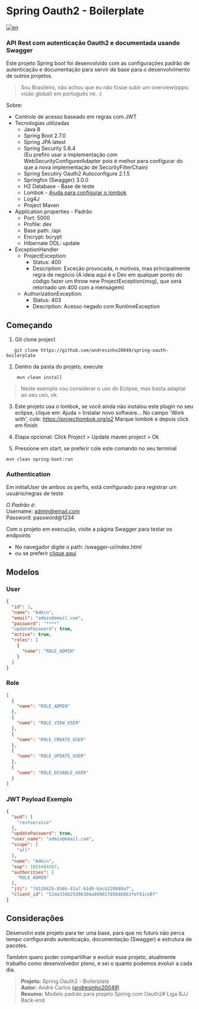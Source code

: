 # Spring Oauth2 - Boilerplate

[![en](https://img.shields.io/badge/lang-en-red.svg)](https://github.com/andresinho20049/spring-oauth-boilerplate/blob/master/README.md)

### API Rest com autenticação Oauth2 e documentada usando Swagger

Este projeto Spring boot foi desenvolvido com as configurações padrão de autenticação e documentação para servir de base para o desenvolvimento de outros projetos.

> Sou Brasileiro, não achou que eu não fosse subir um overview(opps: visão global) em português né. :)

Sobre:
 - Controle de acesso baseado em regras com JWT
 - Tecnologias utilizadas
    - Java 8
    - Spring Boot 2.7.0
    - Spring JPA latest
    - Spring Security 5.6.4     
    (Eu prefiro usar a implementação com WebSecurityConfigurerAdapter pois é melhor para configurar do que a nova implementação de SecurityFilterChain)
    - Spring Secutiry Oauth2 Autoconfigure 2.1.5
    - Springfox (Swagger) 3.0.0
    - H2 Database - Base de teste
    - Lombok - [Ajuda para configurar o lombok](https://projectlombok.org/setup/eclipse)
    - Log4J
    - Project Maven
- Application.properties - Padrão
    - Port: 5000
    - Profile: dev
    - Base path: /api
    - Encrypt: bcrypt
    - Hibernate DDL: update
- ExceptionHandler
    - ProjectException:
        - Status: 400
        - Description: Exceção provocada, n motivos, mas principalmente regra de negócio
        (A ideia aqui é o Dev em qualquer ponto do código fazer um throw new ProjectException(msg), que será retornado um 400 com a mensagem)
    - AuthorizationException:
        - Status: 403
        - Description: Acesso negado com RuntimeException

## Começando
1. Git clone project
 ```git
    git clone https://github.com/andresinho20049/spring-oauth-boilerplate
 ```

2. Dentro da pasta do projeto, execute
```mvn
    mvn clean install
```

> Neste exemplo vou considerar o uso do Eclipse, mas basta adaptar ao seu uso, ok.

3. Este projeto usa o lombok, se você ainda não instalou este plugin no seu eclipse, clique em:
Ajuda > Instalar novo software...
No campo 'Work with', cole: https://projectlombok.org/p2
Marque lombok e depois click em finish

4. Etapa opcional: Click Project > Update maven project > Ok

5. Pressione em start, se preferir cole este comando no seu terminal
```mvn
mvn clean spring-boot:run 
```

### Authentication
Em initialUser de ambos os perfis, está configurado para registrar um usuário/regras de teste

_O Padrão é_:     
Username: admin@email.com   
Password: password@1234

Com o projeto em execução, visite a página Swagger para testar os endpoints
  - No navegador digite o path: /swagger-ui/index.html
  - ou se preferir [clique aqui](http://localhost:5000/api/swagger-ui/index.html)


## Modelos
### User
```json
{
  "id": 1,
  "name": "Admin",
  "email": "admin@email.com",
  "password": "****"
  "updatePassword": true,
  "active": true,
  "roles": [
    {
      "name": "ROLE_ADMIN"
    }
  ]
}
```

### Role
```json
[
  {
    "name": "ROLE_ADMIN"
  },
  {
    "name": "ROLE_VIEW_USER"
  },
  {
    "name": "ROLE_CREATE_USER"
  },
  {
    "name": "ROLE_UPDATE_USER"
  },
  {
    "name": "ROLE_DISABLE_USER"
  }
]
```

### JWT Payload Exemplo
```json
{
  "aud": [
    "restservice"
  ],
  "updatePassword": true,
  "user_name": "admin@email.com",
  "scope": [
    "all"
  ],
  "name": "Admin",
  "exp": 1655404387,
  "authorities": [
    "ROLE_ADMIN"
  ],
  "jti": "7d12042b-856b-41a7-b1d9-6acb220840a7",
  "client_id": "52da334b25d96304a09901705846663fef41ce8f"
}
```

## Considerações
Desenvolvi este projeto para ter uma base, para que no futuro não perca tempo configurando autenticação, documentação (Swagger) e estrutura de pacotes.

Também quero poder compartilhar e evoluir esse projeto, atualmente trabalho como desenvolvedor pleno, e sei o quanto podemos evoluir a cada dia.


> **Projeto:** Spring Oauth2 - Boilerplate      
> **Autor:** André Carlos [(andresinho20049)](https://github.com/andresinho20049)       
> **Resumo:** Modelo padrão para projeto Spring com Oauth2# Liga BJJ Back-end
